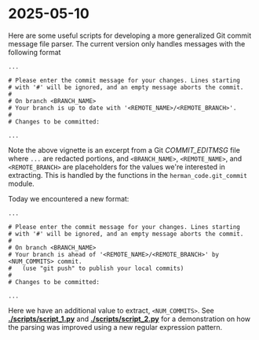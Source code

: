 # 2025-05-10

Here are some useful scripts for developing a more generalized Git commit message file parser. The current version only handles messages with the following format

```text
...

# Please enter the commit message for your changes. Lines starting
# with '#' will be ignored, and an empty message aborts the commit.
#
# On branch <BRANCH_NAME>
# Your branch is up to date with '<REMOTE_NAME>/<REMOTE_BRANCH>'.
#
# Changes to be committed:

...
```

Note the above vignette is an excerpt from a Git *COMMIT_EDITMSG* file where `...` are redacted portions, and `<BRANCH_NAME>`, `<REMOTE_NAME>`, and `<REMOTE_BRANCH>` are placeholders for the values we're interested in extracting. This is handled by the functions in the `herman_code.git_commit` module.

Today we encountered a new format:

```text
...

# Please enter the commit message for your changes. Lines starting
# with '#' will be ignored, and an empty message aborts the commit.
#
# On branch <BRANCH_NAME>
# Your branch is ahead of '<REMOTE_NAME>/<REMOTE_BRANCH>' by <NUM_COMMITS> commit.
#   (use "git push" to publish your local commits)
#
# Changes to be committed:

...
```

Here we have an additional value to extract, `<NUM_COMMITS>`. See [**./scripts/script_1.py**](./scripts/script_1.py) and [**./scripts/script_2.py**](./scripts/script_2.py) for a demonstration on how the parsing was improved using a new regular expression pattern.
